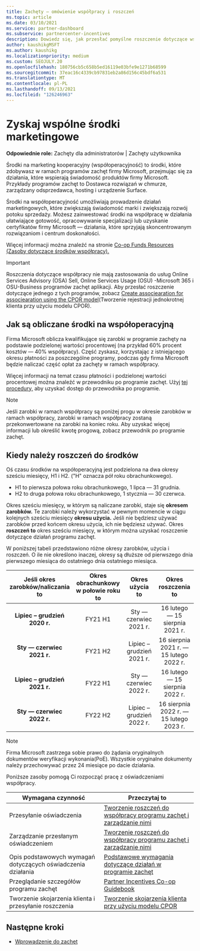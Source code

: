 ```yaml
---
title: Zachęty — omówienie współpracy i roszczeń
ms.topic: article
ms.date: 03/10/2021
ms.service: partner-dashboard
ms.subservice: partnercenter-incentives
description: Dowiedz się, jak przesłać pomyślne roszczenie dotyczące współpracy dla zachęt, organizując odpowiednią dokumentację, faktury, zestawienia i dowód wykonania.
author: kaushikgMSFT
ms.author: kaushikg
ms.localizationpriority: medium
ms.custom: SEOJULY.20
ms.openlocfilehash: 180756cb5c658b5ed16119e03bfe9e1271b68599
ms.sourcegitcommit: 37eac16c4339cb97831eb2a86d156c45bdf6a531
ms.translationtype: MT
ms.contentlocale: pl-PL
ms.lasthandoff: 09/13/2021
ms.locfileid: "126246963"
---
```

# <a name="earn-cooperative-marketing-funds"></a>Zyskaj wspólne środki marketingowe

**Odpowiednie role:** Zachęty dla administratorów | Zachęty użytkownika

Środki na marketing kooperacyjny (współoperacyjność) to środki, które zdobywasz w ramach programów zachęt firmy Microsoft, przejmując się za działania, które wspierają świadomość produktów firmy Microsoft. Przykłady programów zachęt to Dostawca rozwiązań w chmurze, zarządzany odsprzedawca, hosting i urządzenie Surface.

Środki na współoperacyjność umożliwiają prowadzenie działań marketingowych, które zwiększają świadomość marki i zwiększają rozwój potoku sprzedaży. Możesz zainwestować środki na współpracę w działania ułatwiające gotowość, opracowywanie specjalizacji lub uzyskanie certyfikatów firmy Microsoft — działania, które sprzyjają skoncentrowanym rozwiązaniom i centrum doskonałości.

Więcej informacji można znaleźć na stronie [Co-op Funds Resources (Zasoby dotyczące środków współpracy).](https://partner.microsoft.com/asset/collection/co-op-funds-resources#/)

>[!Important]
>Roszczenia dotyczące współpracy nie mają zastosowania do usług Online Services Advisory (OSA) Sell, Online Services Usage (OSU) -Microsoft 365 i OSU-Business programów zachęt aplikacji. Aby przesłać roszczenie dotyczące jednego z tych programów, zobacz [Create associearation for associearation using the CPOR model](submit-osa-claim.md)(Tworzenie rejestracji jednokrotnej klienta przy użyciu modelu CPOR).

## <a name="how-co-op-funds-are-calculated"></a>Jak są obliczane środki na współoperacyjną

Firma Microsoft oblicza kwalifikujące się zarobki w programie zachęty na podstawie podzielonej wartości procentowej (na przykład 60% procent kosztów — 40% współpracy). Część zyskasz, korzystając z istniejącego okresu płatności za poszczególne programy, podczas gdy firma Microsoft będzie naliczać część opłat za zachęty w ramach współpracy.

Więcej informacji na temat czasu płatności i podzielonej wartości procentowej można znaleźć w przewodniku po programie zachęt. Użyj [tej procedury,](incentives-determined-your-program-eligibility.md) aby uzyskać dostęp do przewodnika po programie.

>[!NOTE]
>Jeśli zarobki w ramach współpracy są poniżej progu w okresie zarobków w ramach współpracy, zarobki w ramach współpracy zostaną przekonwertowane na zarobki na koniec roku. Aby uzyskać więcej informacji lub określić kwotę progową, zobacz przewodnik po programie zachęt.

## <a name="when-to-claim-your-funds"></a>Kiedy należy roszczeń do środków

Oś czasu środków na współoperacyjną jest podzielona na dwa okresy sześciu miesięcy, H1 i H2. ("H" oznacza pół roku obrachunkowego).

- H1 to pierwsza połowa roku obrachunkowego, 1 lipca — 31 grudnia.
- H2 to druga połowa roku obrachunkowego, 1 stycznia — 30 czerwca.

Okres sześciu miesięcy, w którym są naliczane zarobki, staje się **okresem zarobków.** Te zarobki należy wykorzystać w pewnym momencie w ciągu kolejnych sześciu miesięcy **okresu użycia.** Jeśli nie będziesz używać zarobków przed końcem okresu użycia, ich nie będziesz używać. Okres **roszczeń to** okres sześciu miesięcy, w którym można uzyskać roszczenie dotyczące działań programu zachęt.

W poniższej tabeli przedstawiono różne okresy zarobków, użycia i roszczeń. O ile nie określono inaczej, okresy są dłuższe od pierwszego dnia pierwszego miesiąca do ostatniego dnia ostatniego miesiąca.

|  Jeśli okres zarobków/naliczania to  |Okres obrachunkowy w połowie roku to  |  Okres użycia to  |  Okres roszczenia to  |
| :-----------: | :-----------: | :-----------: | :-----------: |
|**Lipiec – grudzień 2020 r.**| FY21 H1  |  Sty — czerwiec 2021 r.  |  16 lutego — 15 sierpnia 2021 r.  |
|**Sty — czerwiec 2021 r.** |  FY21 H2  |  Lipiec – grudzień 2021 r.  |  16 sierpnia 2021 r. — 15 lutego 2022 r.  |
|**Lipiec – grudzień 2021 r.**|  FY22 H1  |  Sty — czerwiec 2022 r.  |  16 lutego — 15 sierpnia 2022 r.  |
|**Sty — czerwiec 2022 r.** |  FY22 H2  |  Lipiec – grudzień 2022 r.  |  16 sierpnia 2022 r. — 15 lutego 2023 r.  |

>[!NOTE]
>Firma Microsoft zastrzega sobie prawo do żądania oryginalnych dokumentów weryfikacji wykonania(PoE). Wszystkie oryginalne dokumenty należy przechowywać przez 24 miesiące po dacie działania.

Poniższe zasoby pomogą Ci rozpocząć pracę z oświadczeniami współpracy.

| Wymagana czynność | Przeczytaj to |
| ------ | ----------- |
| Przesyłanie oświadczenia |  [Tworzenie roszczeń do współpracy programu zachęt i zarządzanie nimi](create-incentives-claims.md)  |
| Zarządzanie przesłanym oświadczeniem | [Tworzenie roszczeń do współpracy programu zachęt i zarządzanie nimi](create-incentives-claims.md)    |
| Opis podstawowych wymagań dotyczących oświadczenia działania | [Podstawowe wymagania dotyczące działań w programie zachęt](core-requirements.md)   |
| Przeglądanie szczegółów programu zachęt | [Partner Incentives Co-op Guidebook](https://assetsprod.microsoft.com/co-op-guidebook.pdf)  |
| Tworzenie skojarzenia klienta i przesyłanie roszczenia | [Tworzenie skojarzenia klienta przy użyciu modelu CPOR](submit-osa-claim.md)   |

## <a name="next-steps"></a>Następne kroki

- [Wprowadzenie do zachęt](incentives-get-started-intro.md)
